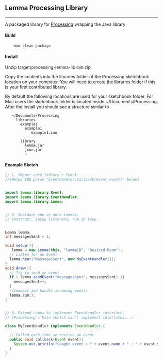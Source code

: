 ## Lemma Processing Library
------------------------

A packaged library for [Processing](http://processing.org/) wrapping the Java library

#### Build 

        mvn clean package
        
#### Install 

Unzip target/processing-lemma-lib-bin.zip

Copy the contents into the libraries folder of the Processing sketchbook location on your computer. You will need to create the libraries folder if this is your first contributed library.

By default the following locations are used for your sketchbook folder. For Mac users the sketchbook folder is located inside ~/Documents/Processing. After the install you should see a structure similar to 

       ~/Documents/Processing
         libraries
           examples
             example1
           	    example1.ino 
           	 ... 
           library
             lemma.jar
             json.jar
             …
#### Example Sketch

```java
// 1. Import core library + Event 
//(Helps IDE parse "EventHandler.Callback(Event event)" below)


import lemma.library.Event;
import lemma.library.EventHandler;
import lemma.library.Lemma;


// 2. Instance one or more Lemmas. 
// Construct, setup listeners, run in loop.


Lemma lemma;
int messagesSent = 1;

void setup(){
   lemma = new Lemma(this, "lemmaID", "Desired Room");
  // Listen for an Event
  lemma.hear("messagesSent", new MyEventHandler());
}
void draw(){
  // Try to send an event
  if ( lemma.sendEvent("messagesSent", messagesSent) ){
    messagesSent++;
  }
  //connect and handle incoming events
  lemma.run();
}


// 3. Extend Lemma to implement EventHandler interface
// (Processing's Main sketch can't implement interfaces...)

class MyEventHandler implements EventHandler {

  // Called each time we receive an event
  public void callback(Event event){
    System.out.println("Caught event : " + event.name + " : " + event.stringValue);
  }
}
```

